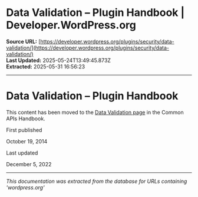 # Data Validation – Plugin Handbook | Developer.WordPress.org

**Source URL:** [https://developer.wordpress.org/plugins/security/data-validation/](https://developer.wordpress.org/plugins/security/data-validation/)  
**Last Updated:** 2025-05-24T13:49:45.873Z  
**Extracted:** 2025-05-31 16:56:23

---

# Data Validation – Plugin Handbook

This content has been moved to the [Data Validation page](https://developer.wordpress.org/apis/security/data-validation/) in the Common APIs Handbook.

First published

October 19, 2014

Last updated

December 5, 2022

---

*This documentation was extracted from the database for URLs containing 'wordpress.org'*

